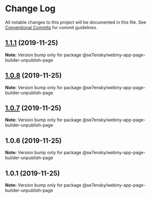 # Change Log

All notable changes to this project will be documented in this file.
See [Conventional Commits](https://conventionalcommits.org) for commit guidelines.

## [1.1.1](https://github.com/SE7ENSKY/se7ensky-webiny-plugins/compare/@se7ensky/webiny-app-page-builder-unpublish-page@1.0.8...@se7ensky/webiny-app-page-builder-unpublish-page@1.1.1) (2019-11-25)

**Note:** Version bump only for package @se7ensky/webiny-app-page-builder-unpublish-page





## [1.0.8](https://github.com/SE7ENSKY/se7ensky-webiny-plugins/compare/@se7ensky/webiny-app-page-builder-unpublish-page@1.0.7...@se7ensky/webiny-app-page-builder-unpublish-page@1.0.8) (2019-11-25)

**Note:** Version bump only for package @se7ensky/webiny-app-page-builder-unpublish-page





## [1.0.7](https://github.com/SE7ENSKY/se7ensky-webiny-plugins/compare/@se7ensky/webiny-app-page-builder-unpublish-page@1.0.6...@se7ensky/webiny-app-page-builder-unpublish-page@1.0.7) (2019-11-25)

**Note:** Version bump only for package @se7ensky/webiny-app-page-builder-unpublish-page





## 1.0.6 (2019-11-25)

**Note:** Version bump only for package @se7ensky/webiny-app-page-builder-unpublish-page





## 1.0.1 (2019-11-25)

**Note:** Version bump only for package @se7ensky/webiny-app-page-builder-unpublish-page
